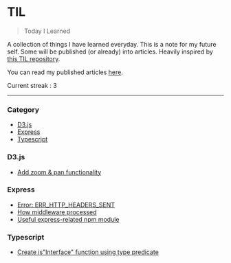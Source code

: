 # TIL

> Today I Learned

A collection of things I have learned everyday. This is a note for my future self. Some will be published (or already) into articles. Heavily inspired by [this TIL repository](https://github.com/jbranchaud/til).

You can read my published articles [here](https://dev.to/mustafamilyas).

Current streak : 3

---

### Category

- [D3.js](#d3js)
- [Express](#express)
- [Typescript](#typescript)

### D3.js

- [Add zoom & pan functionality](/d3/add-zoom-and-pan.md)

### Express

- [Error: ERR_HTTP_HEADERS_SENT](/express/err-http-headers-sent.md)
- [How middleware processed](/express/middleware-run-sequence.md)
- [Useful express-related npm module](/express/useful-express-related-module.md)

### Typescript

- [Create is"Interface" function using type predicate](/typescript/create-is-interface-function.md)
